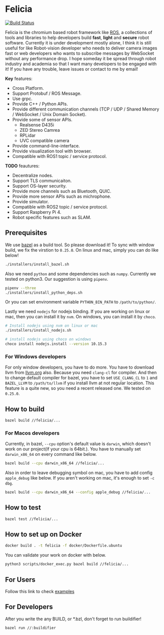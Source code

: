 # Felicia

[![Build Status](https://travis-ci.com/chokobole/felicia.svg?token=uWEvhLXsK9nuPxhDRPic&branch=master)](https://travis-ci.com/chokobole/felicia)

Felicia is the chromium based robot framework like [ROS](https://www.ros.org/), a collections of tools and libraries to help developers build **fast**, **light** and **secure** robot software. Currently it is under development mostly alone, I think it is still useful for like Robot-vision developer who needs to deliver camera images fast or web developers who wants to subscribe messages by WebSocket without any performance drop. I hope someday it be spread through robot industry and academia so that I want many developers to be engaged with it! If you have any trouble, leave issues or contact to me by email!

**Key** features:

* Cross Platform.
* Support Protobuf / ROS Message.
* Use grpc.
* Provide C++ / Python APIs.
* Provide different communication channels (TCP / UDP / Shared Memory / WebSocket / Unix Domain Socket).
* Provide some of sensor APIs.
  * Realsense D435i
  * ZED Stereo Camrea
  * RPLidar
  * UVC compatible camera
* Provide command-line-interface.
* Provide visualization tool with browser.
* Compatible with ROS1 topic / service protocol.

**TODO** feautures:

* Decentralize nodes.
* Support TLS communicaiton.
* Support OS-layer security.
* Provide more channels such as Bluetooth, QUIC.
* Provide more sensor APIs such as michrophone.
* Provide simulator.
* Compatible with ROS2 topic / service protocol.
* Support Raspberry Pi 4.
* Robot specific features such as SLAM.

## Prerequisites

We use [bazel](https://www.bazel.build/) as a build tool. So please download it! To sync with window build, we fix the virstion to `0.25.0`.
On linux and mac, simply you can do like below!

```bash
./installers/install_bazel.sh
```

Also we need `python` and some dependencies such as `numpy`. Currently we tested on python3. Our suggestion is using `pipenv`.

```bash
pipenv --three
./installers/install_python_deps.sh
```

Or you can set environment variable `PYTHON_BIN_PATH` to `/path/to/python/`.

Lastly we need `nodejs` for nodejs binding. If you are working on linux or mac, then you can install it by `nvm`. On windows, you can install it by `choco`.

```bash
# Install nodejs using nvm on linux or mac
./installers/install_nodejs.sh

# install nodejs using choco on windows
choco install nodejs.install --version 10.15.3
```

### For Windows developers

For only window developers, you have to do more. You have to download llvm from [llvm.org](http://llvm.org/builds/) also. Because you need `clang-cl` for compiler. And then to change default compiler for bazel, you have to set `USE_CLANG_CL` to `1` and `BAZEL_LLVM` to `/path/to/llvm` if you install llvm at not regular location. This feature is a quite new, so you need a recent released one. We tested on `0.25.0`.

## How to build

```bash
bazel build //felicia/...
```

### For Macos developers

Currently, in bazel, `--cpu` option's default value is `darwin`, which doesn't work on our project(If your cpu is 64bit.). You have to manually set `darwin_x86_64` on every command like below.

```bash
bazel build --cpu darwin_x86_64 //felicia/...
```

Also in order to leave debugging symbol on mac, you have to add config `apple_debug` like below. If you aren't working on mac, it's enough to set `-c dbg`.

```bash
bazel build --cpu darwin_x86_64 --config apple_debug //felicia/...
```

## How to test

```bash
bazel test //felicia/...
```

## How to set up on Docker

```bash
docker build . -t felicia -f docker/Dockerfile.ubuntu
```

You can validate your work on docker with below.

```bash
python3 scripts/docker_exec.py bazel build //felicia/...
```

## For Users

Follow this link to check [examples](felicia/examples)

## For Developers

After you write the any BUILD, or *.bzl, don't forget to run buildifier!

```bash
bazel run //:buildifier
```
